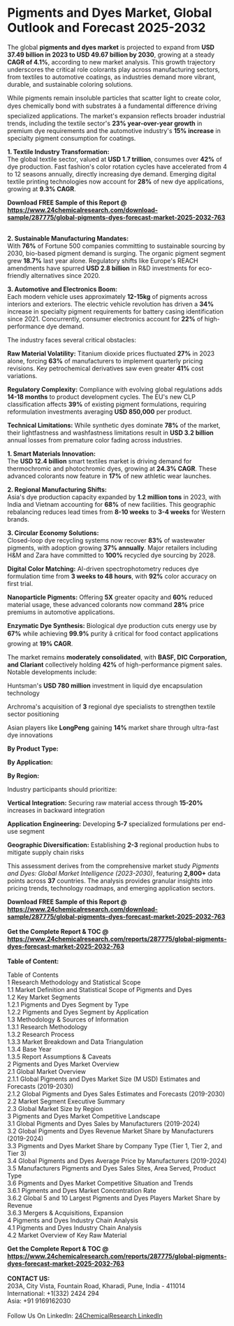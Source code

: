 <h1>Pigments and Dyes Market, Global Outlook and Forecast 2025-2032</h1><p>The global <strong>pigments and dyes market</strong> is projected to expand from <strong>USD 37.49 billion in 2023 to USD 49.67 billion by 2030</strong>, growing at a steady <strong>CAGR of 4.1%</strong>, according to new market analysis. This growth trajectory underscores the critical role colorants play across manufacturing sectors, from textiles to automotive coatings, as industries demand more vibrant, durable, and sustainable coloring solutions.</p><p>While pigments remain insoluble particles that scatter light to create color, dyes chemically bond with substrates â a fundamental difference driving specialized applications. The market's expansion reflects broader industrial trends, including the textile sector's <strong>23% year-over-year growth</strong> in premium dye requirements and the automotive industry's <strong>15% increase</strong> in specialty pigment consumption for coatings.</p><p><strong>1. Textile Industry Transformation:</strong><br>
The global textile sector, valued at <strong>USD 1.7 trillion</strong>, consumes over <strong>42%</strong> of dye production. Fast fashion's color rotation cycles have accelerated from 4 to 12 seasons annually, directly increasing dye demand. Emerging digital textile printing technologies now account for <strong>28%</strong> of new dye applications, growing at <strong>9.3% CAGR</strong>.</p><div><b>Download FREE Sample of this Report @ 
            <a href="https://www.24chemicalresearch.com/download-sample/287775/global-pigments-dyes-forecast-market-2025-2032-763">
            https://www.24chemicalresearch.com/download-sample/287775/global-pigments-dyes-forecast-market-2025-2032-763</a></b></div><br><p><strong>2. Sustainable Manufacturing Mandates:</strong><br>
With <strong>76%</strong> of Fortune 500 companies committing to sustainable sourcing by 2030, bio-based pigment demand is surging. The organic pigment segment grew <strong>18.7%</strong> last year alone. Regulatory shifts like Europe's REACH amendments have spurred <strong>USD 2.8 billion</strong> in R&amp;D investments for eco-friendly alternatives since 2020.</p><p><strong>3. Automotive and Electronics Boom:</strong><br>
Each modern vehicle uses approximately <strong>12-15kg</strong> of pigments across interiors and exteriors. The electric vehicle revolution has driven a <strong>34%</strong> increase in specialty pigment requirements for battery casing identification since 2021. Concurrently, consumer electronics account for <strong>22%</strong> of high-performance dye demand.</p><p>The industry faces several critical obstacles:</p><p><strong>Raw Material Volatility:</strong> Titanium dioxide prices fluctuated <strong>27%</strong> in 2023 alone, forcing <strong>63%</strong> of manufacturers to implement quarterly pricing revisions. Key petrochemical derivatives saw even greater <strong>41%</strong> cost variations.</p><p><strong>Regulatory Complexity:</strong> Compliance with evolving global regulations adds <strong>14-18 months</strong> to product development cycles. The EU's new CLP classification affects <strong>39%</strong> of existing pigment formulations, requiring reformulation investments averaging <strong>USD 850,000</strong> per product.</p><p><strong>Technical Limitations:</strong> While synthetic dyes dominate <strong>78%</strong> of the market, their lightfastness and washfastness limitations result in <strong>USD 3.2 billion</strong> annual losses from premature color fading across industries.</p><p><strong>1. Smart Materials Innovation:</strong><br>
The <strong>USD 12.4 billion</strong> smart textiles market is driving demand for thermochromic and photochromic dyes, growing at <strong>24.3% CAGR</strong>. These advanced colorants now feature in <strong>17%</strong> of new athletic wear launches.</p><p><strong>2. Regional Manufacturing Shifts:</strong><br>
Asia's dye production capacity expanded by <strong>1.2 million tons</strong> in 2023, with India and Vietnam accounting for <strong>68%</strong> of new facilities. This geographic rebalancing reduces lead times from <strong>8-10 weeks</strong> to <strong>3-4 weeks</strong> for Western brands.</p><p><strong>3. Circular Economy Solutions:</strong><br>
Closed-loop dye recycling systems now recover <strong>83%</strong> of wastewater pigments, with adoption growing <strong>37% annually</strong>. Major retailers including H&amp;M and Zara have committed to <strong>100%</strong> recycled dye sourcing by 2028.</p><p><strong>Digital Color Matching:</strong> AI-driven spectrophotometry reduces dye formulation time from <strong>3 weeks to 48 hours</strong>, with <strong>92%</strong> color accuracy on first trial.</p><p><strong>Nanoparticle Pigments:</strong> Offering <strong>5X</strong> greater opacity and <strong>60%</strong> reduced material usage, these advanced colorants now command <strong>28%</strong> price premiums in automotive applications.</p><p><strong>Enzymatic Dye Synthesis:</strong> Biological dye production cuts energy use by <strong>67%</strong> while achieving <strong>99.9%</strong> purity â critical for food contact applications growing at <strong>19% CAGR</strong>.</p><p>The market remains <strong>moderately consolidated</strong>, with <strong>BASF, DIC Corporation, and Clariant</strong> collectively holding <strong>42%</strong> of high-performance pigment sales. Notable developments include:</p><p>Huntsman's <strong>USD 780 million</strong> investment in liquid dye encapsulation technology</p><p>Archroma's acquisition of <strong>3</strong> regional dye specialists to strengthen textile sector positioning</p><p>Asian players like <strong>LongPeng</strong> gaining <strong>14%</strong> market share through ultra-fast dye innovations</p><p><strong>By Product Type:</strong></p><p><strong>By Application:</strong></p><p><strong>By Region:</strong></p><p>Industry participants should prioritize:</p><p><strong>Vertical Integration:</strong> Securing raw material access through <strong>15-20%</strong> increases in backward integration</p><p><strong>Application Engineering:</strong> Developing <strong>5-7</strong> specialized formulations per end-use segment</p><p><strong>Geographic Diversification:</strong> Establishing <strong>2-3</strong> regional production hubs to mitigate supply chain risks</p><p>This assessment derives from the comprehensive market study <em>Pigments and Dyes: Global Market Intelligence (2023-2030)</em>, featuring <strong>2,800+</strong> data points across <strong>37</strong> countries. The analysis provides granular insights into pricing trends, technology roadmaps, and emerging application sectors.</p><div><b>Download FREE Sample of this Report @ 
            <a href="https://www.24chemicalresearch.com/download-sample/287775/global-pigments-dyes-forecast-market-2025-2032-763">
            https://www.24chemicalresearch.com/download-sample/287775/global-pigments-dyes-forecast-market-2025-2032-763</a></b></div><br><div><b>Get the Complete Report & TOC @ 
            <a href="https://www.24chemicalresearch.com/reports/287775/global-pigments-dyes-forecast-market-2025-2032-763">
            https://www.24chemicalresearch.com/reports/287775/global-pigments-dyes-forecast-market-2025-2032-763</a></b></div><br>
            <b>Table of Content:</b><p>Table of Contents<br />
1 Research Methodology and Statistical Scope<br />
1.1 Market Definition and Statistical Scope of Pigments and Dyes<br />
1.2 Key Market Segments<br />
1.2.1 Pigments and Dyes Segment by Type<br />
1.2.2 Pigments and Dyes Segment by Application<br />
1.3 Methodology & Sources of Information<br />
1.3.1 Research Methodology<br />
1.3.2 Research Process<br />
1.3.3 Market Breakdown and Data Triangulation<br />
1.3.4 Base Year<br />
1.3.5 Report Assumptions & Caveats<br />
2 Pigments and Dyes Market Overview<br />
2.1 Global Market Overview<br />
2.1.1 Global Pigments and Dyes Market Size (M USD) Estimates and Forecasts (2019-2030)<br />
2.1.2 Global Pigments and Dyes Sales Estimates and Forecasts (2019-2030)<br />
2.2 Market Segment Executive Summary<br />
2.3 Global Market Size by Region<br />
3 Pigments and Dyes Market Competitive Landscape<br />
3.1 Global Pigments and Dyes Sales by Manufacturers (2019-2024)<br />
3.2 Global Pigments and Dyes Revenue Market Share by Manufacturers (2019-2024)<br />
3.3 Pigments and Dyes Market Share by Company Type (Tier 1, Tier 2, and Tier 3)<br />
3.4 Global Pigments and Dyes Average Price by Manufacturers (2019-2024)<br />
3.5 Manufacturers Pigments and Dyes Sales Sites, Area Served, Product Type<br />
3.6 Pigments and Dyes Market Competitive Situation and Trends<br />
3.6.1 Pigments and Dyes Market Concentration Rate<br />
3.6.2 Global 5 and 10 Largest Pigments and Dyes Players Market Share by Revenue<br />
3.6.3 Mergers & Acquisitions, Expansion<br />
4 Pigments and Dyes Industry Chain Analysis<br />
4.1 Pigments and Dyes Industry Chain Analysis<br />
4.2 Market Overview of Key Raw Material</p><div><b>Get the Complete Report & TOC @ 
            <a href="https://www.24chemicalresearch.com/reports/287775/global-pigments-dyes-forecast-market-2025-2032-763">
            https://www.24chemicalresearch.com/reports/287775/global-pigments-dyes-forecast-market-2025-2032-763</a></b></div><br><b>CONTACT US:</b><br>
            203A, City Vista, Fountain Road, Kharadi, Pune, India - 411014<br>
            International: +1(332) 2424 294<br>
            Asia: +91 9169162030 <br><br>
            Follow Us On LinkedIn: <a href="https://www.linkedin.com/company/24chemicalresearch/">24ChemicalResearch LinkedIn</a>